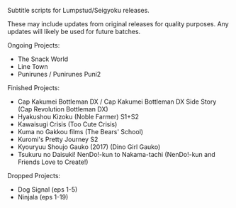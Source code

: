 Subtitle scripts for Lumpstud/Seigyoku releases.

These may include updates from original releases for quality purposes. Any updates will likely be used for future batches.

Ongoing Projects:
- The Snack World
- Line Town
- Punirunes / Punirunes Puni2

Finished Projects:
- Cap Kakumei Bottleman DX / Cap Kakumei Bottleman DX Side Story (Cap Revolution Bottleman DX)
- Hyakushou Kizoku (Noble Farmer) S1+S2
- Kawaisugi Crisis (Too Cute Crisis)
- Kuma no Gakkou films (The Bears' School)
- Kuromi's Pretty Journey S2
- Kyouryuu Shoujo Gauko (2017) (Dino Girl Gauko)
- Tsukuru no Daisuki! NenDo!-kun to Nakama-tachi (NenDo!-kun and Friends Love to Create!)

Dropped Projects:
- Dog Signal (eps 1-5)
- Ninjala (eps 1-19)
